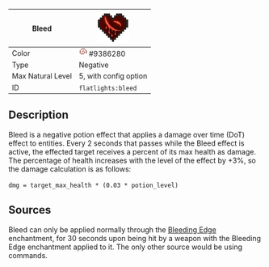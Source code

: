 | Bleed             | <img src="https://github.com/Syi-I/FlatLights/blob/gear_beta/src/main/resources/assets/flatlights/textures/mob_effect/bleed.png" width="64" alt=""/> |
|-------------------|------------------------------------------------------------------------------------------------------------------------------------------------------|
| Color             | <img src="images/misc/bleed_particle.png" width="16" alt=""/> #9386280                                                                               |
| Type              | Negative                                                                                                                                             |
| Max Natural Level | 5, with config option                                                                                                                                |
| ID                | `flatlights:bleed`                                                                                                                                   |

## Description
Bleed is a negative potion effect that applies a damage over time (DoT) effect to entities. Every 2 seconds that passes while the Bleed effect is active, the effected target receives a percent of its max health as damage. The percentage of health increases with the level of the effect by +3%, so the damage calculation is as follows:

`dmg = target_max_health * (0.03 * potion_level)`

## Sources
Bleed can only be applied normally through the [Bleeding Edge](Bleeding-Edge) enchantment, for 30 seconds upon being hit by a weapon with the Bleeding Edge enchantment applied to it. The only other source would be using commands.